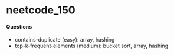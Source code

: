 # neetcode_150

#### Questions
* contains-duplicate (easy): array, hashing
* top-k-frequent-elements (medium): bucket sort, array, hashing
